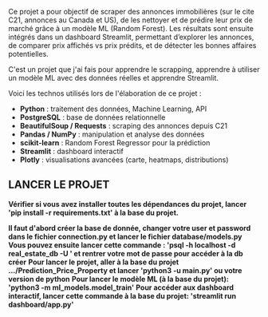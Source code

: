 Ce projet a pour objectif de scraper des annonces immobilières (sur le cite C21, annonces au Canada et US), de les nettoyer et de prédire leur prix de marché grâce à un modèle ML (Random Forest).
Les résultats sont ensuite intégrés dans un dashboard Streamlit, permettant d’explorer les annonces, de comparer prix affichés vs prix prédits, et de détecter les bonnes affaires potentielles.

C'est un projet que j'ai fais pour apprendre le scrapping, apprendre à utiliser un modèle ML avec des données réelles et apprendre Streamlit.

Voici les technos utilisés lors de l'élaboration de ce projet :
- **Python** : traitement des données, Machine Learning, API
- **PostgreSQL** : base de données relationnelle
- **BeautifulSoup / Requests** : scraping des annonces depuis C21
- **Pandas / NumPy** : manipulation et analyse des données
- **scikit-learn** : Random Forest Regressor pour la prédiction
- **Streamlit** : dashboard interactif
- **Plotly** : visualisations avancées (carte, heatmaps, distributions)

## LANCER LE PROJET 
**Vérifier si vous avez installer toutes les dépendances du projet, lancer 'pip install -r requirements.txt' à la base du projet.**

**Il faut d'abord créer la base de donnée, changer votre user et password dans le fichier connection.py et lancer le fichier database/models.py**
**Vous pouvez ensuite lancer cette commande : 'psql -h localhost -d real_estate_db -U <user>' et rentrer votre mot de passe pour accéder à la db créer**
**Pour lancer le projet, aller à la base du projet .../Prediction_Price_Property  et lancer 'python3 -u main.py' ou votre version de python**
**Pour lancer le modèle ML (à la base du projet): 'python3 -m ml_models.model_train'**
**Pour accéder aux dashboard interactif, lancer cette commande à la base du projet: 'streamlit run dashboard/app.py'**